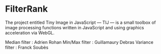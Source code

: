 # FilterRank 
The project entitled Tiny Image in JavaScript — TIJ — is a small toolbox of image processing functions written in JavaScript and using graphics acceleration via WebGL.


Median filter : Adrien Rohan
Min/Max filter : Guillamaury Debras
Variance filter : Franck Soubès
